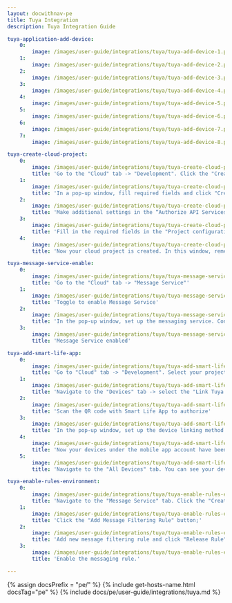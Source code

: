 ```yaml
---
layout: docwithnav-pe
title: Tuya Integration
description: Tuya Integration Guide

tuya-application-add-device:
    0:
        image: /images/user-guide/integrations/tuya/tuya-add-device-1.png
    1:
        image: /images/user-guide/integrations/tuya/tuya-add-device-2.png
    2:
        image: /images/user-guide/integrations/tuya/tuya-add-device-3.png
    3:
        image: /images/user-guide/integrations/tuya/tuya-add-device-4.png
    4:
        image: /images/user-guide/integrations/tuya/tuya-add-device-5.png
    5:
        image: /images/user-guide/integrations/tuya/tuya-add-device-6.png
    6:
        image: /images/user-guide/integrations/tuya/tuya-add-device-7.png
    7:
        image: /images/user-guide/integrations/tuya/tuya-add-device-8.png

tuya-create-cloud-project:
    0:
        image: /images/user-guide/integrations/tuya/tuya-create-cloud-project-1.png
        title: 'Go to the "Cloud" tab -> "Development". Click the "Create Cloud Project" button'
    1:
        image: /images/user-guide/integrations/tuya/tuya-create-cloud-project-2.png
        title: 'In a pop-up window, fill required fields and click "Create"'
    2:
        image: /images/user-guide/integrations/tuya/tuya-create-cloud-project-3.png
        title: 'Make additional settings in the “Authorize API Services” window and click "Authorize"'
    3:
        image: /images/user-guide/integrations/tuya/tuya-create-cloud-project-4.png
        title: 'Fill in the required fields in the "Project configuration" window, then click "Create"'
    4:
        image: /images/user-guide/integrations/tuya/tuya-create-cloud-project-5.png
        title: 'Now your cloud project is created. In this window, remember the Access ID and Access Secret values. These values will be needed during the Tuya Integration setup.'

tuya-message-service-enable:
    0:
        image: /images/user-guide/integrations/tuya/tuya-message-service-enable-1.png
        title: 'Go to the "Cloud" tab -> "Message Service"'
    1:
        image: /images/user-guide/integrations/tuya/tuya-message-service-enable-2.png
        title: 'Toggle to enable Message Service'
    2:
        image: /images/user-guide/integrations/tuya/tuya-message-service-enable-3.png
        title: 'In the pop-up window, set up the messaging service. Configure the settings for "Message Service Type" and "Alert Contact". Click "Ok"'
    3:
        image: /images/user-guide/integrations/tuya/tuya-message-service-enable-4.png
        title: 'Message Service enabled'

tuya-add-smart-life-app:
    0:
        image: /images/user-guide/integrations/tuya/tuya-add-smart-life-app-1.png
        title: 'Go to "Cloud" tab -> "Development". Select your project'
    1:
        image: /images/user-guide/integrations/tuya/tuya-add-smart-life-app-2.png
        title: 'Navigate to the "Devices" tab -> select the "Link Tuya App Account" tab. Click "Add App Account"'
    2:
        image: /images/user-guide/integrations/tuya/tuya-add-smart-life-app-3.png
        title: 'Scan the QR code with Smart Life App to authorize'
    3:
        image: /images/user-guide/integrations/tuya/tuya-add-smart-life-app-4.png
        title: 'In the pop-up window, set up the device linking method and select device permission: read, read/write or read/write/manage". Click "Ok"'
    4:
        image: /images/user-guide/integrations/tuya/tuya-add-smart-life-app-5.png
        title: 'Now your devices under the mobile app account have been added to the project'
    5:
        image: /images/user-guide/integrations/tuya/tuya-add-smart-life-app-6.png
        title: 'Navigate to the "All Devices" tab. You can see your device added to the project'

tuya-enable-rules-environment:
    0:
        image: /images/user-guide/integrations/tuya/tuya-enable-rules-environment-1-pe.png
        title: 'Navigate to the "Message Service" tab. Click the "Create Messaging Rules" button;'
    1:
        image: /images/user-guide/integrations/tuya/tuya-enable-rules-environment-2-pe.png
        title: 'Click the "Add Message Filtering Rule" button;'
    2:
        image: /images/user-guide/integrations/tuya/tuya-enable-rules-environment-3-pe.png
        title: 'Add new message filtering rule and click "Release Rule" button;'
    3:
        image: /images/user-guide/integrations/tuya/tuya-enable-rules-environment-5-pe.png
        title: 'Enable the messaging rule.'

---
```

{% assign docsPrefix = "pe/" %}
{% include get-hosts-name.html docsTag="pe" %}
{% include docs/pe/user-guide/integrations/tuya.md %}